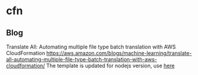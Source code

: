 # cfn

## Blog 
Translate All: Automating multiple file type batch translation with AWS CloudFormation
https://aws.amazon.com/blogs/machine-learning/translate-all-automating-multiple-file-type-batch-translation-with-aws-cloudformation/
The template is updated for nodejs version, use [here](url)
